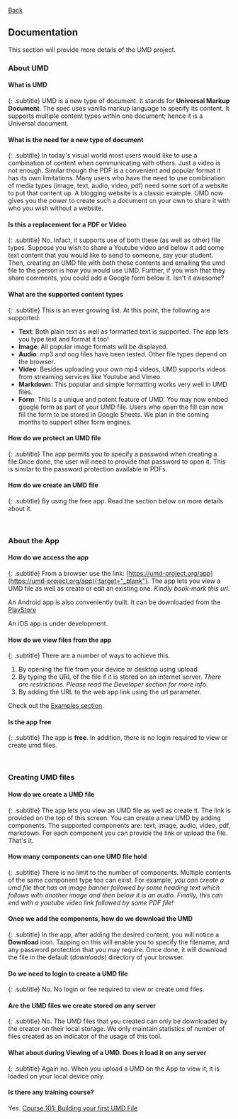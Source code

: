 ---
---
[Back](../)
<br/>

## Documentation
This section will provide more details of the UMD project.

### About UMD
#### What is UMD
{: .subtitle}
UMD is a new type of document. It stands for **Universal Markup Document**. The spec uses vanilla markup language to specify its content. It supports multiple content types within one document; hence it is a Universal document.

#### What is the need for a new type of document
{: .subtitle}
In today's visual world most users would like to use a combination of content when communicating with others. Just a video is not enough. Similar though the PDF is a convenient and popular format it has its own limitations. Many users who have the need to use  combination of media types (image, text, audio, video, pdf) need some sort of a website to put that content up. A blogging website is a classic example. UMD now gives you the power to create such a document on your own to share it with who you wish without a website.

#### Is this a replacement for a PDF or Video
{: .subtitle}
No. Infact, it supports use of both these (as well as other) file types. Suppose you wish to share a Youtube video and below it add some text content that you would like to send to someone, say your student. Then, creating an UMD file with both these contents and emailing the umd file to the person is how you would use UMD. Further, if you wish that they share comments, you could add a Google form below it. Isn't it awesome?

#### What are the supported content types
{: .subtitle}
This is an ever growing list. At this point, the following are supported:

* **Text**: Both plain text as well as formatted text is supported. The app lets you type text and format it too!
* **Image**: All popular image formats will be displayed.
* **Audio**: mp3 and oog files have been tested. Other file types depend on the browser.
* **Video**: Besides uploading your own mp4 videos, UMD supports videos from streaming services like Youtube and Vimeo.
* **Markdown**: This popular and simple formatting works very well in UMD files.
* **Form**: This is a unique and potent feature of UMD. You may now embed google form as part of your UMD file. Users who open the fill can now fill the form to be stored in Google Sheets. We plan in the coming months to support other form engines.

#### How do we protect an UMD file
{: .subtitle}
The app permits you to specify a password when creating a file.Once done, the user will need to provide that password to open it. This is similar to the password protection available in PDFs.

#### How do we create an UMD file
{: .subtitle}
By using the free app. Read the section below on more details about it.

<br/>

### About the App
#### How do we access the app
{: .subtitle}
From a browser use the link: [https://umd-project.org/app](https://umd-project.org/app){:target="_blank"}. The app lets you view a UMD file as well as create or edit an existing one. *Kindly book-mark this url*.

An Android app is also conveniently built. It can be downloaded from the [PlayStore](https://play.google.com/store/apps/details?id=org.umdproject.umdapp)

An iOS app is under development.

#### How do we view files from the app
{: .subtitle}
There are a number of ways to achieve this.
1. By opening the file from your device or desktop using upload.
2. By typing the URL of the file if it is stored on an internet server. *There are restrictions. Please read the Developer section for more info*.
3. By adding the URL to the web app link using the url parameter.

Check out the [Examples section](../examples/readme.md).

#### Is the app free
{: .subtitle}
The app is **free**. In addition, there is no login required to view or create umd files.

<br/>

### Creating UMD files
#### How do we create a UMD file
{: .subtitle}
The app lets you view an UMD file as well as create it. The link is provided on the top of this screen. You can create a new UMD by adding components. The supported components are: text, image, audio, video, pdf, markdown. For each component you can provide the link or upload the file. That's it.

#### How many components can one UMD file hold
{: .subtitle}
There is no limit to the number of components. Multiple contents of the same component type too can exist. For example, <i>you can create a umd file that has an image banner followed by some heading text which follows with another image and then below it is an audio. Finally, this can end with a youtube video link followed by some PDF file!</i>

#### Once we add the components, how do we download the UMD
{: .subtitle}
In the app, after adding the desired content, you will notice a **Download** icon. Tapping on this will enable you to specify the filename, and any password protection that you may require. Once done, it will download the file in the default (*downloads*) directory of your browser.

#### Do we need to login to create a UMD file
{: .subtitle}
No. No login or fee required to view or create umd files.

#### Are the UMD files we create stored on any server
{: .subtitle}
No. The UMD files that you created can only be downloaded by the creator on their local storage. We only maintain statistics of number of files created as an indicator of the usage of this tool.

#### What about during Viewing of a UMD. Does it load it on any server 
{: .subtitle}
Again no. When you upload a UMD on the App to view it, it is loaded on your local device only.

#### Is there any training course?
Yes. [Course 101: Building your first UMD File](../app?url=/examples/files/umd-course-101.umd)